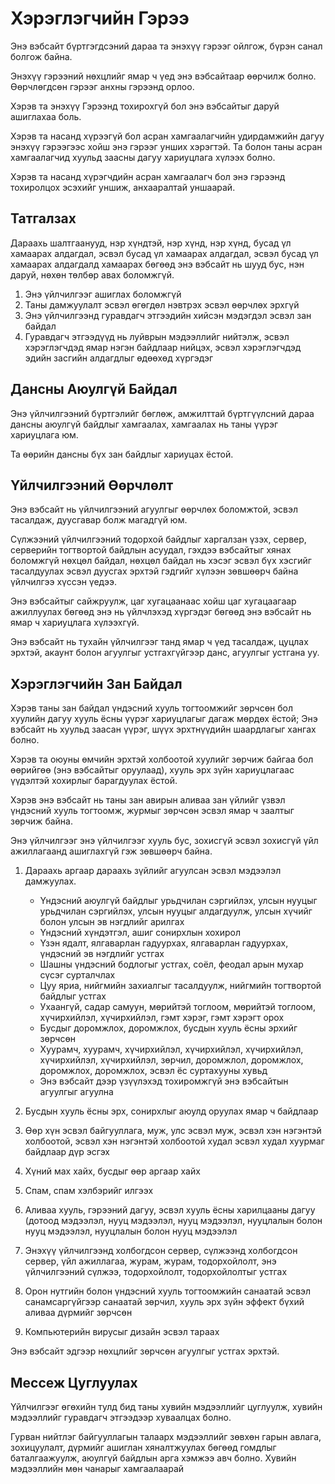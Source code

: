 # Хэрэглэгчийн Гэрээ

Энэ вэбсайт бүртгэгдсэний дараа та энэхүү гэрээг ойлгож, бүрэн санал болгож байна.

Энэхүү гэрээний нөхцлийг ямар ч үед энэ вэбсайтаар өөрчилж болно. Өөрчлөгдсөн гэрээг анхны гэрээнд орлоо.

Хэрэв та энэхүү Гэрээнд тохирохгүй бол энэ вэбсайтыг даруй ашиглахаа боль.

Хэрэв та насанд хүрээгүй бол асран хамгаалагчийн удирдамжийн дагуу энэхүү гэрээгээс хойш энэ гэрээг унших хэрэгтэй. Та болон таны асран хамгаалагчид хуульд заасны дагуу хариуцлага хүлээх болно.

Хэрэв та насанд хүрэгчдийн асран хамгаалагч бол энэ гэрээнд тохиролцох эсэхийг уншиж, анхааралтай уншаарай.

## Татгалзах

Дараахь шалтгаанууд, нэр хүндтэй, нэр хүнд, нэр хүнд, бусад үл хамаарах алдагдал, эсвэл бусад үл хамаарах алдагдал, эсвэл бусад үл хамаарах алдагдалд хамаарах бөгөөд энэ вэбсайт нь шууд бус, нэн даруй, нөхөн төлбөр авах боломжгүй.

1. Энэ үйлчилгээг ашиглах боломжгүй
1. Таны дамжуулалт эсвэл өгөгдөл нэвтрэх эсвэл өөрчлөх эрхгүй
1. Энэ үйлчилгээнд гуравдагч этгээдийн хийсэн мэдэгдэл эсвэл зан байдал
1. Гуравдагч этгээдүүд нь луйврын мэдээллийг нийтэлж, эсвэл хэрэглэгчдэд ямар нэгэн байдлаар нийцэх, эсвэл хэрэглэгчдэд эдийн засгийн алдагдлыг өдөөхөд хүргэдэг

## Дансны Аюулгүй Байдал

Энэ үйлчилгээний бүртгэлийг бөглөж, амжилттай бүртгүүлсний дараа дансны аюулгүй байдлыг хамгаалах, хамгаалах нь таны үүрэг хариуцлага юм.

Та өөрийн дансны бүх зан байдлыг хариуцах ёстой.

## Үйлчилгээний Өөрчлөлт

Энэ вэбсайт нь үйлчилгээний агуулгыг өөрчлөх боломжтой, эсвэл тасалдаж, дуусгавар болж магадгүй юм.

Сүлжээний үйлчилгээний тодорхой байдлыг харгалзан үзэх, сервер, серверийн тогтвортой байдлын асуудал, гэхдээ вэбсайтыг хянах боломжгүй нөхцөл байдал, нөхцөл байдал нь хэсэг эсвэл бүх хэсгийг тасалдуулах эсвэл дуусгах эрхтэй гэдгийг хүлээн зөвшөөрч байна үйлчилгээ хүссэн үедээ.

Энэ вэбсайтыг сайжруулж, цаг хугацаанаас хойш цаг хугацаагаар ажиллуулах бөгөөд энэ нь үйлчлэхэд хүргэдэг бөгөөд энэ вэбсайт нь ямар ч хариуцлага хүлээхгүй.

Энэ вэбсайт нь тухайн үйлчилгээг танд ямар ч үед тасалдаж, цуцлах эрхтэй, акаунт болон агуулгыг устгахгүйгээр данс, агуулгыг устгана уу.

## Хэрэглэгчийн Зан Байдал

Хэрэв таны зан байдал үндэсний хууль тогтоомжийг зөрчсөн бол хуулийн дагуу хууль ёсны үүрэг хариуцлагыг дагаж мөрдөх ёстой; Энэ вэбсайт нь хуульд заасан үүрэг, шүүх эрхтнүүдийн шаардлагыг хангах болно.

Хэрэв та оюуны өмчийн эрхтэй холбоотой хуулийг зөрчиж байгаа бол өөрийгөө (энэ вэбсайтыг оруулаад), хууль эрх зүйн хариуцлагаас үүдэлтэй хохирлыг барагдуулах ёстой.

Хэрэв энэ вэбсайт нь таны зан авирын аливаа зан үйлийг үзвэл үндэсний хууль тогтоомж, журмыг зөрчсөн эсвэл ямар ч заалтыг зөрчиж байна.

Энэ үйлчилгээг энэ үйлчилгээг хууль бус, зохисгүй эсвэл зохисгүй үйл ажиллагаанд ашиглахгүй гэж зөвшөөрч байна.

1. Дараахь аргаар дараахь зүйлийг агуулсан эсвэл мэдээлэл дамжуулах.

   * Үндэсний аюулгүй байдлыг урьдчилан сэргийлэх, улсын нууцыг урьдчилан сэргийлэх, улсын нууцыг алдагдуулж, улсын хүчийг болон улсын эв нэгдлийг арилгах
   * Үндэсний хүндэтгэл, ашиг сонирхлын хохирол
   * Үзэн ядалт, ялгаварлан гадуурхах, ялгаварлан гадуурхах, үндэсний эв нэгдлийг устгах
   * Шашны үндэсний бодлогыг устгах, соёл, феодал арын мухар сүсэг сурталчлах
   * Цуу яриа, нийгмийн захиалгыг тасалдуулж, нийгмийн тогтвортой байдлыг устгах
   * Ухаангүй, садар самуун, мөрийтэй тоглоом, мөрийтэй тоглоом, хүчирхийлэл, хүчирхийлэл, гэмт хэрэг, гэмт хэрэгт орох
   * Бусдыг доромжлох, доромжлох, бусдын хууль ёсны эрхийг зөрчсөн
   * Хуурамч, хуурамч, хүчирхийлэл, хүчирхийлэл, хүчирхийлэл, хүчирхийлэл, хүчирхийлэл, зөрчил, доромжлол, доромжлох, доромжлох, доромжлох, эсвэл ёс суртахууны хувьд
   * Энэ вэбсайт дээр үзүүлэхэд тохиромжгүй энэ вэбсайтын агуулгыг агуулна

1. Бусдын хууль ёсны эрх, сонирхлыг аюулд оруулах ямар ч байдлаар
1. Өөр хүн эсвэл байгууллага, муж, улс эсвэл муж, эсвэл хэн нэгэнтэй холбоотой, эсвэл хэн нэгэнтэй холбоотой худал эсвэл худал хуурмаг байдлаар дүр эсгэх
1. Хүний мах хайх, бусдыг өөр аргаар хайх
1. Спам, спам хэлбэрийг илгээх
1. Аливаа хууль, гэрээний дагуу, эсвэл хууль ёсны харилцааны дагуу (дотоод мэдээлэл, нууц мэдээлэл, нууц мэдээлэл, нууцлалын болон нууц мэдээлэл, нууцлалын болон нууц мэдээлэл
1. Энэхүү үйлчилгээнд холбогдсон сервер, сүлжээнд холбогдсон сервер, үйл ажиллагаа, журам, журам, тодорхойлолт, энэ үйлчилгээний сүлжээ, тодорхойлолт, тодорхойлолтыг устгах
1. Орон нутгийн болон үндэсний хууль тогтоомжийн санаатай эсвэл санамсаргүйгээр санаатай зөрчил, хууль эрх зүйн эффект бүхий аливаа дүрмийг зөрчсөн
1. Компьютерийн вирусыг дизайн эсвэл тараах

Энэ вэбсайт эдгээр нөхцлийг зөрчсөн агуулгыг устгах эрхтэй.

## Мессеж Цуглуулах

Үйлчилгээг өгөхийн тулд бид таны хувийн мэдээллийг цуглуулж, хувийн мэдээллийг гуравдагч этгээдээр хуваалцах болно.

Гурван нийтлэг байгууллагын талаарх мэдээллийг зөвхөн гарын авлага, зохицуулалт, дүрмийг ашиглан хяналтжуулах бөгөөд гомдлыг баталгаажуулж, аюулгүй байдлын арга хэмжээ авч болно. Хувийн мэдээллийн мөн чанарыг хамгаалаарай